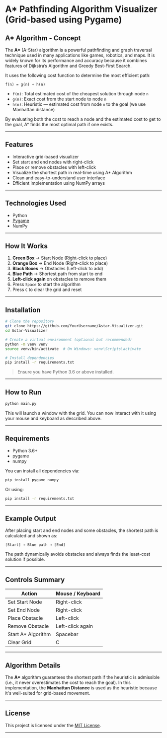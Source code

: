 # A* Pathfinding Algorithm Visualizer (Grid-based using Pygame)

##  A* Algorithm - Concept

The **A\*** (A-Star) algorithm is a powerful pathfinding and graph traversal technique used in many applications like games, robotics, and maps. It is widely known for its performance and accuracy because it combines features of Dijkstra’s Algorithm and Greedy Best-First Search.

It uses the following cost function to determine the most efficient path:

```
f(n) = g(n) + h(n)
```

- `f(n)`: Total estimated cost of the cheapest solution through node `n`
- `g(n)`: Exact cost from the start node to node `n`
- `h(n)`: Heuristic — estimated cost from node `n` to the goal (we use Manhattan distance)

By evaluating both the cost to reach a node and the estimated cost to get to the goal, A* finds the most optimal path if one exists.

---

##  Features

- Interactive grid-based visualizer
- Set start and end nodes with right-click
- Place or remove obstacles with left-click
- Visualize the shortest path in real-time using A* Algorithm
- Clean and easy-to-understand user interface
- Efficient implementation using NumPy arrays

---



##  Technologies Used

- Python
- [Pygame](https://www.pygame.org/news)
- NumPy

---

##  How It Works

1. **Green Box** → Start Node (Right-click to place)
2. **Orange Box** → End Node (Right-click to place)
3. **Black Boxes** → Obstacles (Left-click to add)
4. **Blue Path** → Shortest path from start to end
5. **Left-click again** on obstacles to remove them
6. Press `Space` to start the algorithm
7. Press `C` to clear the grid and reset

---

## Installation

```bash
# Clone the repository
git clone https://github.com/YourUsername/Astar-Visualizer.git
cd Astar-Visualizer

# Create a virtual environment (optional but recommended)
python -m venv venv
source venv/bin/activate  # On Windows: venv\Scripts\activate

# Install dependencies
pip install -r requirements.txt
```

>  Ensure you have Python 3.6 or above installed.

---

##  How to Run

```bash
python main.py
```

This will launch a window with the grid. You can now interact with it using your mouse and keyboard as described above.

---

##  Requirements

- Python 3.6+
- pygame
- numpy

You can install all dependencies via:

```bash
pip install pygame numpy
```

Or using:

```bash
pip install -r requirements.txt
```

---

##  Example Output

After placing start and end nodes and some obstacles, the shortest path is calculated and shown as:

```
[Start] → Blue path → [End]
```

The path dynamically avoids obstacles and always finds the least-cost solution if possible.

---

##  Controls Summary

| Action              | Mouse / Keyboard   |
|---------------------|--------------------|
| Set Start Node      | Right-click        |
| Set End Node        | Right-click        |
| Place Obstacle      | Left-click         |
| Remove Obstacle     | Left-click again   |
| Start A* Algorithm  | Spacebar           |
| Clear Grid          | C                  |

---

##  Algorithm Details

The **A\*** algorithm guarantees the shortest path if the heuristic is admissible (i.e., it never overestimates the cost to reach the goal). In this implementation, the **Manhattan Distance** is used as the heuristic because it's well-suited for grid-based movement.

---

##  License

This project is licensed under the [MIT License](LICENSE).

---


